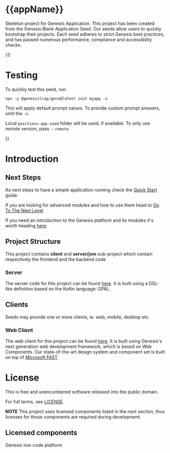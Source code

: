 # {{appName}}

Skeleton project for Genesis Application. This project has been created from the Genesis Blank Application Seed. Our seeds allow users to quickly bootstrap
their projects. Each seed adheres to strict Genesis best practices, and has passed numerous performance, compliance and
accessibility checks. 

{{!

# Testing

To quickly test this seed, run:

```
npx -y @genesislcap/genx@latest init myapp -x
```

This will apply default prompt values. To provide custom prompt answers, omit the `-x`.

Local `positions-app-seed` folder will be used, if available. To only use remote version, pass `--remote`.

}}

# Introduction

## Next Steps

As next steps to have a simple application running check the [Quick Start](https://docs.genesis.global/secure/getting-started/quick-start/) guide.

If you are looking for advanced modules and how to use them head to [Go To The Next Level](https://docs.genesis.global/secure/getting-started/go-to-the-next-level/introduction/)

If you need an introduction to the Genesis platform and its modules it's worth heading [here](https://docs.genesis.global/secure/getting-started/learn-the-basics/simple-introduction/).


## Project Structure

This project contains **client** and **server/jvm** sub-project which contain respectively the frontend and the backend code

### Server

The server code for this project can be found [here](./server/jvm/README.md).
It is built using a DSL-like definition based on the Kotlin language: GPAL.

## Clients

Seeds may provide one or more clients, ie. web, mobile, desktop etc.

### Web Client

The web client for this project can be found [here](./client/web/README.md). It is built using Genesis's next
generation web development framework, which is based on Web Components. Our state-of-the-art design system and component
set is built on top of [Microsoft FAST](https://www.fast.design/docs/introduction/).

# License

This is free and unencumbered software released into the public domain.

For full terms, see [LICENSE](./LICENSE)

**NOTE** This project uses licensed components listed in the next section, thus licenses for those components are required during development.

## Licensed components
Genesis low-code platform
